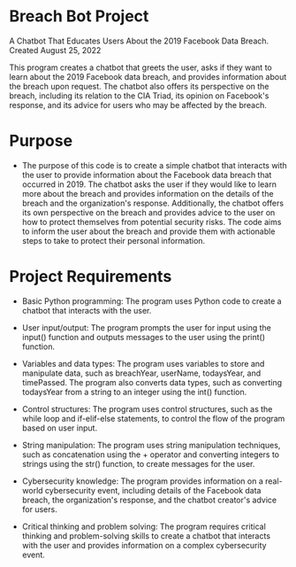 # Breach Bot Project
 A Chatbot That Educates Users About the 2019 Facebook Data Breach. Created August 25, 2022

This program creates a chatbot that greets the user, asks if they want to learn about the 2019 Facebook data breach, and provides information about the breach upon request. The chatbot also offers its perspective on the breach, including its relation to the CIA Triad, its opinion on Facebook's response, and its advice for users who may be affected by the breach. 
# Purpose
* The purpose of this code is to create a simple chatbot that interacts with the user to provide information about the Facebook data breach that occurred in 2019. The chatbot asks the user if they would like to learn more about the breach and provides information on the details of the breach and the organization's response. Additionally, the chatbot offers its own perspective on the breach and provides advice to the user on how to protect themselves from potential security risks. The code aims to inform the user about the breach and provide them with actionable steps to take to protect their personal information.

# Project Requirements
* Basic Python programming: The program uses Python code to create a chatbot that interacts with the user.

* User input/output: The program prompts the user for input using the input() function and outputs messages to the user using the print() function.

* Variables and data types: The program uses variables to store and manipulate data, such as breachYear, userName, todaysYear, and timePassed. The program also converts data types, such as converting todaysYear from a string to an integer using the int() function.

* Control structures: The program uses control structures, such as the while loop and if-elif-else statements, to control the flow of the program based on user input.

* String manipulation: The program uses string manipulation techniques, such as concatenation using the + operator and converting integers to strings using the str() function, to create messages for the user.

* Cybersecurity knowledge: The program provides information on a real-world cybersecurity event, including details of the Facebook data breach, the organization's response, and the chatbot creator's advice for users.

* Critical thinking and problem solving: The program requires critical thinking and problem-solving skills to create a chatbot that interacts with the user and provides information on a complex cybersecurity event.
